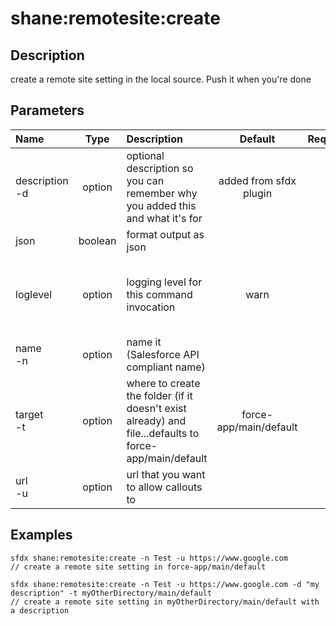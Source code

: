 <!-- This file has been generated with command 'sfdx hardis:doc:plugin:generate'. Please do not update it manually or it may be overwritten -->
# shane:remotesite:create

## Description

create a remote site setting in the local source.  Push it when you're done

## Parameters

|Name|Type|Description|Default|Required|Options|
|:---|:--:|:----------|:-----:|:------:|:-----:|
|description<br/>-d|option|optional description so you can remember why you added this and what it's for|added from sfdx plugin|||
|json|boolean|format output as json||||
|loglevel|option|logging level for this command invocation|warn||trace<br/>debug<br/>info<br/>warn<br/>error<br/>fatal|
|name<br/>-n|option|name it (Salesforce API compliant name)||||
|target<br/>-t|option|where to create the folder (if it doesn't exist already) and file...defaults to force-app/main/default|force-app/main/default|||
|url<br/>-u|option|url that you want to allow callouts to||||

## Examples

```shell
sfdx shane:remotesite:create -n Test -u https://www.google.com
// create a remote site setting in force-app/main/default

```

```shell
sfdx shane:remotesite:create -n Test -u https://www.google.com -d "my description" -t myOtherDirectory/main/default
// create a remote site setting in myOtherDirectory/main/default with a description

```



